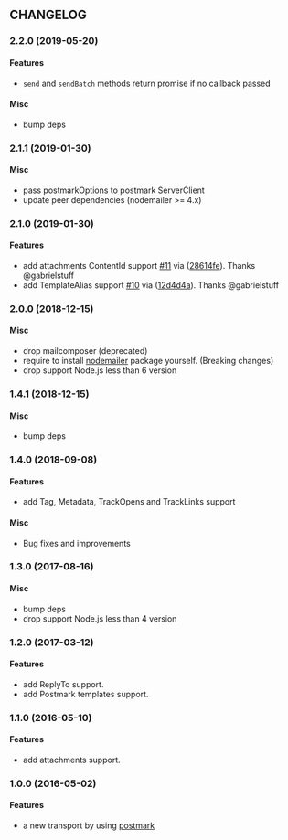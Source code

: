 ## CHANGELOG

<a name="2.2.0"></a>

### 2.2.0 (2019-05-20)

#### Features
* `send` and `sendBatch` methods return promise if no callback passed

#### Misc
* bump deps


<a name="2.1.1"></a>

### 2.1.1 (2019-01-30)

#### Misc
* pass postmarkOptions to postmark ServerClient
* update peer dependencies (nodemailer >= 4.x)


<a name="2.1.0"></a>
### 2.1.0 (2019-01-30)

#### Features

* add attachments ContentId support [#11](https://github.com/killmenot/nodemailer-postmark-transport/issues/11) via ([28614fe](https://github.com/killmenot/nodemailer-postmark-transport/commit/28614fef6ec967a39c0d7559c2fb912bd166dfa4)). Thanks @gabrielstuff
* add TemplateAlias support [#10](https://github.com/killmenot/nodemailer-postmark-transport/issues/10) via ([12d4d4a](https://github.com/killmenot/nodemailer-postmark-transport/commit/12d4d4a53a4236a665778d03d1892a2368e98ea2)). Thanks @gabrielstuff


<a name="2.0.0"></a>
### 2.0.0 (2018-12-15)

#### Misc

* drop mailcomposer (deprecated)
* require to install [nodemailer](https://www.npmjs.com/package/nodemailer) package yourself. (Breaking changes)
* drop support Node.js less than 6 version


<a name="1.4.1"></a>
### 1.4.1 (2018-12-15)

#### Misc

* bump deps


<a name="1.4.0"></a>
### 1.4.0 (2018-09-08)

#### Features

* add Tag, Metadata, TrackOpens and TrackLinks support

#### Misc

* Bug fixes and improvements


<a name="1.3.0"></a>
### 1.3.0 (2017-08-16)

#### Misc

* bump deps
* drop support Node.js less than 4 version


<a name="1.2.0"></a>
### 1.2.0 (2017-03-12)

#### Features

* add ReplyTo support.
* add Postmark templates support.


<a name="1.1.0"></a>
### 1.1.0 (2016-05-10)

#### Features

* add attachments support.


<a name="1.0.0"></a>
### 1.0.0 (2016-05-02)

#### Features

* a new transport by using [postmark](https://github.com/wildbit/postmark.js)

